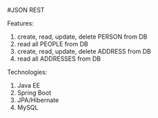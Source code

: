 #JSON REST


Features:

1. create, read, update, delete PERSON from DB
2. read all PEOPLE from DB
3. create, read, update, delete ADDRESS from DB
4. read all ADDRESSES from DB


Technologies:

1. Java EE
2. Spring Boot
3. JPA/Hibernate
4. MySQL
